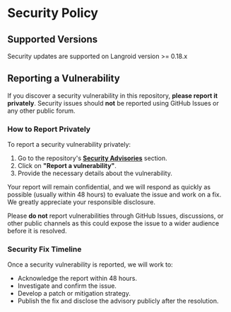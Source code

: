 # Security Policy

## Supported Versions

Security updates are supported on Langroid version >= 0.18.x


## Reporting a Vulnerability

If you discover a security vulnerability in this repository, **please report it privately**. Security issues should **not** be reported using GitHub Issues or any other public forum.

### How to Report Privately

To report a security vulnerability privately:

1. Go to the repository's **[Security Advisories](https://github.com/langroid/langroid/security/advisories)** section.
2. Click on **"Report a vulnerability"**.
3. Provide the necessary details about the vulnerability.

Your report will remain confidential, and we will respond as quickly as possible (usually within 48 hours) to evaluate the issue and work on a fix. We greatly appreciate your responsible disclosure.

Please **do not** report vulnerabilities through GitHub Issues, discussions, or other public channels as this could expose the issue to a wider audience before it is resolved.

### Security Fix Timeline

Once a security vulnerability is reported, we will work to:
- Acknowledge the report within 48 hours.
- Investigate and confirm the issue.
- Develop a patch or mitigation strategy.
- Publish the fix and disclose the advisory publicly after the resolution.


